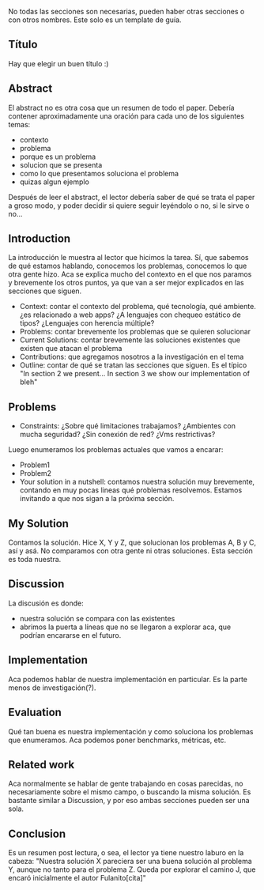 No todas las secciones son necesarias, pueden haber otras secciones o con otros nombres. Este solo es un template de guía.

Título
------

Hay que elegir un buen título :)

Abstract
--------

El abstract no es otra cosa que un resumen de todo el paper. Debería contener aproximadamente una oración para cada uno de los siguientes temas:

-   contexto
-   problema
-   porque es un problema
-   solucion que se presenta
-   como lo que presentamos soluciona el problema
-   quizas algun ejemplo

Después de leer el abstract, el lector debería saber de qué se trata el paper a groso modo, y poder decidir si quiere seguir leyéndolo o no, si le sirve o no...

Introduction
------------

La introducción le muestra al lector que hicimos la tarea. Sí, que sabemos de qué estamos hablando, conocemos los problemas, conocemos lo que otra gente hizo. Aca se explica mucho del contexto en el que nos paramos y brevemente los otros puntos, ya que van a ser mejor explicados en las secciones que siguen.

-   Context: contar el contexto del problema, qué tecnología, qué ambiente. ¿es relacionado a web apps? ¿A lenguajes con chequeo estático de tipos? ¿Lenguajes con herencia múltiple?
-   Problems: contar brevemente los problemas que se quieren solucionar
-   Current Solutions: contar brevemente las soluciones existentes que existen que atacan el problema
-   Contributions: que agregamos nosotros a la investigación en el tema
-   Outline: contar de qué se tratan las secciones que siguen. Es el típico "In section 2 we present... In section 3 we show our implementation of bleh"

Problems
--------

-   Constraints: ¿Sobre qué limitaciones trabajamos? ¿Ambientes con mucha seguridad? ¿Sin conexión de red? ¿Vms restrictivas?

Luego enumeramos los problemas actuales que vamos a encarar:

-   Problem1
-   Problem2
-   Your solution in a nutshell: contamos nuestra solución muy brevemente, contando en muy pocas lineas qué problemas resolvemos. Estamos invitando a que nos sigan a la próxima sección.

My Solution
-----------

Contamos la solución. Hice X, Y y Z, que solucionan los problemas A, B y C, así y asá. No comparamos con otra gente ni otras soluciones. Esta sección es toda nuestra.

Discussion
----------

La discusión es donde:

-   nuestra solución se compara con las existentes
-   abrimos la puerta a líneas que no se llegaron a explorar aca, que podrían encararse en el futuro.

Implementation
--------------

Aca podemos hablar de nuestra implementación en particular. Es la parte menos de investigación(?).

Evaluation
----------

Qué tan buena es nuestra implementación y como soluciona los problemas que enumeramos. Aca podemos poner benchmarks, métricas, etc.

Related work
------------

Aca normalmente se hablar de gente trabajando en cosas parecidas, no necesariamente sobre el mismo campo, o buscando la misma solución. Es bastante similar a Discussion, y por eso ambas secciones pueden ser una sola.

Conclusion
----------

Es un resumen post lectura, o sea, el lector ya tiene nuestro laburo en la cabeza: "Nuestra solución X pareciera ser una buena solución al problema Y, aunque no tanto para el problema Z. Queda por explorar el camino J, que encaró inicialmente el autor Fulanito\[cita\]"
